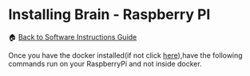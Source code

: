 # **Installing Brain - Raspberry PI**

:house: [Back to Software Instructions Guide](https://github.com/SachinPawaskarUNO/mav-openag-foodcomputer2.0/blob/master/docs/SoftwareInstallation.md)

Once you have the docker installed(if not click [here](https://github.com/SachinPawaskarUNO/mav-openag-foodcomputer2.0/blob/master/docs/DockerInstallation.md)),have the following commands run on your RaspberryPi and not inside docker.
